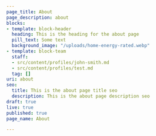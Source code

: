 ```yaml
---
page_title: About
page_description: about
blocks:
- template: block-header
  heading: This is the heading for the about page
  pill_text: Some text
  background_image: "/uploads/home-energy-rated.webp"
- template: block-team
  staff:
  - src/content/profiles/john-smith.md
  - src/content/profiles/test.md
  tag: []
uri: about
seo:
  title: This is the about page title seo
  description: This is the about page description seo
draft: true
live: true
published: true
page_name: About

---
```

